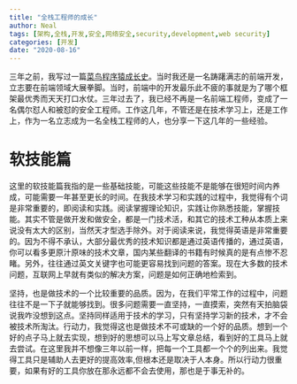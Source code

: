 ```yaml
---
title: "全栈工程师的成长"
author: Neal
tags: [架构,全栈,开发,安全,网络安全,security,development,web security]
categories: [开发]
date: "2020-08-16" 
---
```


三年之前，我写过一篇[菜鸟程序猿成长史](https://segmentfault.com/a/1190000009470801)。当时我还是一名踌躇满志的前端开发，立志要在前端领域大展拳脚。当时，前端中的开发最乐此不疲的事就是为了哪个框架最优秀而天天打口水仗。三年过去了，我已经不再是一名前端工程师，变成了一名偶尔怼人和被怼的安全工程师。工作这几年，不管还是在技术学习上，还是工作上，作为一名立志成为一名全栈工程师的人，也分享一下这几年的一些经验。

# 软技能篇

这里的软技能篇我指的是一些基础技能，可能这些技能不是能够在很短时间内养成，可能需要一年甚至更长的时间。在我技术学习和实践的过程中，我觉得有个词是非常重要的，即阅读和实践。阅读掌握理论知识，实践让你熟悉技能，掌握技能。其实不管是做开发和做安全，都是一门技术活，和其它的技术工种从本质上来说没有太大的区别，当然天才型选手除外。对于阅读来说，我觉得英语是非常重要的。因为不得不承认，大部分最优秀的技术知识都是通过英语传播的，通过英语，你可以看多更原汁原味的技术文章，国内某些翻译的书籍有时候真的是有点惨不忍睹。另外，往往通过英文关键字也可能更容易找到问题的答案。现在大多数的技术问题，互联网上早就有类似的解决方案，问题是如何正确地检索到。

坚持，也是做技术的一个比较重要的品质。因为，在我们平常工作的过程中，问题往往不是一下子就能够找到。很多问题需要一直坚持，一直摸索，突然有天拍脑袋说我咋没想到这点。坚持同样适用于技术的学习，只有坚持学习新的技术，才不会被技术所淘汰。行动力，我觉得这也是做技术不可或缺的一个好的品质。想到一个好的点子马上就去实现，想到好的思想可以马上写文章总结，看到好的工具马上就去尝试。在这里我并不想像三年以前一样，把每一个工具都一个个的列出来。我觉得工具只是辅助人去更好的提高效率,但根本还是取决于人本身。所以行动力很重要，如果有好的工具你放在那永远都不会去使用，那也是于事无补的。
